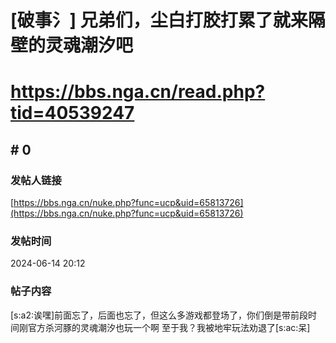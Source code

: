 # [破事氵] 兄弟们，尘白打胶打累了就来隔壁的灵魂潮汐吧
# https://bbs.nga.cn/read.php?tid=40539247

## \# 0
### 发帖人链接
[https://bbs.nga.cn/nuke.php?func=ucp&uid=65813726](https://bbs.nga.cn/nuke.php?func=ucp&uid=65813726)
### 发帖时间
2024-06-14 20:12
### 帖子内容
[s:a2:诶嘿]前面忘了，后面也忘了，但这么多游戏都登场了，你们倒是带前段时间刚官方杀河豚的灵魂潮汐也玩一个啊
至于我？我被地牢玩法劝退了[s:ac:呆]
